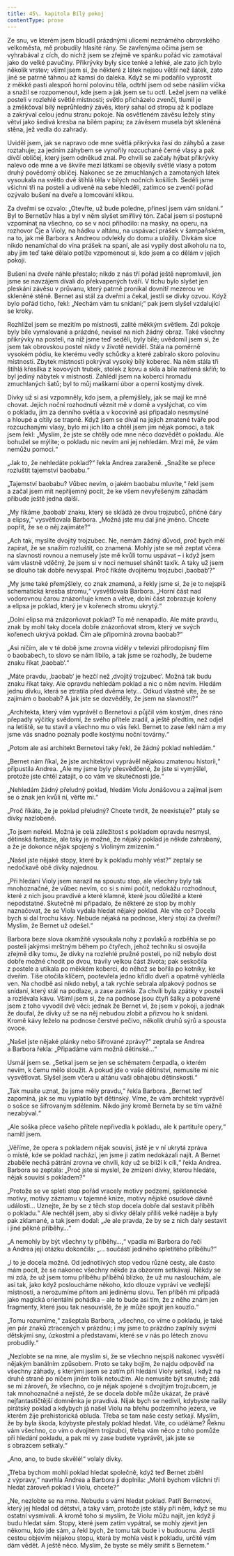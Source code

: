 ```yaml
---
title: 45\. kapitola Bílý pokoj
contentType: prose
---
```


Ze snu, ve kterém jsem bloudil prázdnými ulicemi neznámého obrovského velkoměsta, mě probudily hlasité rány. Se zavřenýma očima jsem se vyhrabával z cích, do nichž jsem se zřejmě ve spánku pořád víc zamotával jako do velké pavučiny. Přikrývky byly sice tenké a lehké, ale zato jich bylo několik vrstev; všiml jsem si, že některé z látek nejsou větší než šátek, zato jiné se patrně táhnou až kamsi do daleka. Když se mi podařilo vyprostit z měkké pasti alespoň horní polovinu těla, odtrhl jsem od sebe násilím víčka a snažil se rozpomenout, kde jsem a jak jsem se tu octl. Ležel jsem na veliké posteli v rozlehlé světlé místnosti; světlo přicházelo zvenčí, tlumil je a změkčoval bílý neprůhledný závěs, který sahal od stropu až k podlaze a zakrýval celou jednu stranu pokoje. Na osvětleném závěsu ležely stíny větví jako šedivá kresba na bílém papíru; za závěsem musela být skleněná stěna, jež vedla do zahrady.

Uviděl jsem, jak se napravo ode mne světlá přikrývka řasí do záhybů a zase roztahuje; za jedním záhybem se vynořily rozcuchané černé vlasy a pak dívčí obličej, který jsem odněkud znal. Po chvíli se začaly hýbat přikrývky nalevo ode mne a ve škvíře mezi látkami se objevily světlé vlasy a potom druhý povědomý obličej. Nakonec se ze zmuchlaných a zamotaných látek vysoukala na světlo dvě štíhlá těla v bílých nočních košilích. Seděli jsme všichni tři na posteli a udiveně na sebe hleděli, zatímco se zvenčí pořád ozývalo bušení na dveře a lomcování klikou.

Za dveřmi se ozvalo: „Otevřte, už bude poledne, přinesl jsem vám snídani.“ Byl to Bernetův hlas a byl v něm slyšet smířlivý tón. Začal jsem si postupně vzpomínat na všechno, co se v noci přihodilo: na masky, na operu, na rozhovor Čje a Violy, na hádku v altánu, na uspávací prášek v šampaňském, na to, jak mě Barbora s Andreou odvlekly do domu a uložily. Dívkám sice nikdo nenamíchal do vína prášek na spaní, ale asi vypily dost alkoholu na to, aby jim teď také dělalo potíže vzpomenout si, kdo jsem a co dělám v jejich pokoji.

Bušení na dveře náhle přestalo; nikdo z nás tří pořád ještě nepromluvil, jen jsme se navzájem dívali do překvapených tváří. V tichu bylo slyšet jen pleskání závěsu v průvanu, který patrně pronikal dovnitř mezerou ve skleněné stěně. Bernet asi stál za dveřmi a čekal, jestli se dívky ozvou. Když bylo pořád ticho, řekl: „Nechám vám tu snídani;“ pak jsem slyšel vzdalující se kroky.

Rozhlížel jsem se mezitím po místnosti, zalité měkkým světlem. Zdi pokoje byly bíle vymalované a prázdné, nevisel na nich žádný obraz. Také všechny přikrývky na posteli, na níž jsme teď seděli, byly bílé; uvědomil jsem si, že jsem tak obrovskou postel nikdy v životě neviděl. Stála na poměrně vysokém pódiu, ke kterému vedly schůdky a které zabíralo skoro polovinu místnosti. Zbytek místnosti pokrýval vysoký bílý koberec. Na něm stála tři štíhlá křesílka z kovových trubek, stolek z kovu a skla a bíle natřená skříň; to byl jediný nábytek v místnosti. Zahlédl jsem na koberci hromadu zmuchlaných šatů; byl to můj maškarní úbor a operní kostýmy dívek.

Dívky už si asi vzpomněly, kdo jsem, a přemýšlely, jak se mají ke mně chovat. Jejich noční rozhodnutí věznit mě v domě a vyslýchat, co vím o pokladu, jim za denního světla a v kocovině asi připadalo nesmyslné a hloupé a cítily se trapně. Když jsem se díval na jejich zmatené tváře pod rozcuchanými vlasy, bylo mi jich líto a chtěl jsem jim nějak pomoci, a tak jsem řekl: „Myslím, že jste se chtěly ode mne něco dozvědět o pokladu. Ale bohužel se mýlíte; o pokladu nic nevím ani jej nehledám. Mrzí mě, že vám nemůžu pomoci.“

„Jak to, že nehledáte poklad?“ řekla Andrea zaraženě. „Snažíte se přece rozluštit tajemství baobabu.“

„Tajemství baobabu? Vůbec nevím, o jakém baobabu mluvíte,“ řekl jsem a začal jsem mít nepříjemný pocit, že ke všem nevyřešeným záhadám přibude ještě jedna další.

„My říkáme ‚baobab‘ znaku, který se skládá ze dvou trojzubců, příčné čáry a elipsy,“ vysvětlovala Barbora. „Možná jste mu dal jiné jméno. Chcete popřít, že se o něj zajímáte?“

„Ach tak, myslíte dvojitý trojzubec. Ne, nemám žádný důvod, proč bych měl zapírat, že se snažím rozluštit, co znamená. Mohly jste se mě zeptat včera na slavnosti rovnou a nemusely jste mě kvůli tomu uspávat – i když jsem vám vlastně vděčný, že jsem si v noci nemusel shánět taxík. A taky už jsem se dlouho tak dobře nevyspal. Proč říkáte dvojitému trojzubci ‚baobab‘?“

„My jsme také přemýšlely, co znak znamená, a řekly jsme si, že je to nejspíš schematická kresba stromu,“ vysvětlovala Barbora. „Horní část nad vodorovnou čarou znázorňuje kmen a větve, dolní část zobrazuje kořeny a elipsa je poklad, který je v kořenech stromu ukrytý.“

„Dolní elipsa má znázorňovat poklad? To mě nenapadlo. Ale máte pravdu, znak by mohl taky docela dobře znázorňovat strom, který ve svých kořenech ukrývá poklad. Čím ale připomíná zrovna baobab?“

„Asi ničím, ale v té době jsme zrovna viděly v televizi přírodopisný film o baobabech, to slovo se nám líbilo, a tak jsme se rozhodly, že budeme znaku říkat ‚baobab‘.“

„Máte pravdu, ‚baobab‘ je hezčí než ‚dvojitý trojzubec‘. Možná tak budu znaku říkat taky. Ale opravdu nehledám poklad a nic o něm nevím. Hledám jednu dívku, která se ztratila před dvěma lety… Odkud vlastně víte, že se zajímám o baobab? A jak jste se dozvěděly, že jsem na slavnosti?“

„Architekta, který vám vyprávěl o Bernetovi a půjčil vám kostým, dnes ráno přepadly výčitky svědomí, že svého přítele zradil, a ještě předtím, než odjel na letiště, se tu stavil a všechno mu o vás řekl. Bernet to zase řekl nám a my jsme vás snadno poznaly podle kostýmu noční továrny.“

„Potom ale asi architekt Bernetovi taky řekl, že žádný poklad nehledám.“

„Bernet nám říkal, že jste architektovi vyprávěl nějakou zmatenou historii,“ připustila Andrea. „Ale my jsme byly přesvědčené, že jste si vymýšlel, protože jste chtěl zatajit, o co vám ve skutečnosti jde.“

„Nehledám žádný přeludný poklad, hledám Violu Jonášovou a za­jímal jsem se o znak jen kvůli ní, věřte mi.“

„Proč říkáte, že je poklad přeludný? Chcete tvrdit, že neexistuje?“ ptaly se dívky nazlobeně.

„To jsem neřekl. Možná je celá záležitost s pokladem opravdu nesmysl, dětinská fantazie, ale taky je možné, že nějaký poklad je někde zahrabaný, a že je dokonce nějak spojený s Violiným zmizením.“

„Našel jste nějaké stopy, které by k pokladu mohly vést?“ zeptaly se nedočkavě obě dívky najednou.

„Při hledání Violy jsem narazil na spoustu stop, ale všechny byly tak mnohoznačné, že vůbec nevím, co si s nimi počít, nedokážu rozhodnout, které z nich jsou pravdivé a které klamné, které jsou důležité a které nepodstatné. Skutečně mi připadalo, že některé ze stop by mohly naznačovat, že se Viola vydala hledat nějaký poklad. Ale víte co? Docela bych si dal trochu kávy. Nebude nějaká na podnose, který stojí za dveřmi? Myslím, že Bernet už odešel.“

Barbora beze slova okamžitě vysoukala nohy z povlaků a rozběhla se po posteli jakýmsi mrštným během po čtyřech, jehož techniku si osvojila zřejmě díky tomu, že dívky na rozlehlé pružné posteli, po níž nebylo dost dobře možné chodit po dvou, trávily velkou část života; pak seskočila z postele a utíkala po měkkém koberci, do něhož se bořila po kotníky, ke dveřím. Tiše otočila klíčem, pootevřela jedno křídlo dveří a opatrně vyhlédla ven. Na chodbě asi nikdo nebyl, a tak rychle sebrala alpakový podnos se snídaní, který stál na podlaze, a zase zamkla. Za chvíli byla zpátky v posteli a rozlévala kávu. Všiml jsem si, že na podnose jsou čtyři šálky a pobaveně jsem z toho vyvodil dvě věci: jednak že Bernet ví, že jsem v pokoji, a jednak že doufal, že dívky už se na něj nebudou zlobit a přizvou ho k snídani. Kromě kávy leželo na podnose čerstvé pečivo, několik druhů sýrů a spousta ovoce.

„Našel jste nějaké plánky nebo šifrované zprávy?“ zeptala se Andrea a Barbora řekla: „Připadáme vám možná dětinské…“

Usmál jsem se. „Setkal jsem se jen se schématem čerpadla, o kterém nevím, k čemu mělo sloužit. A pokud jde o vaše dětinství, nemusíte mi nic vysvětlovat. Slyšel jsem včera u altánu vaši obhajobu dětinskosti.“

„Tak musíte uznat, že jsme měly pravdu,“ řekla Barbora. „Bernet teď zapomíná, jak se mu vyplatilo být dětinský. Víme, že vám architekt vyprávěl o sošce se šifrovaným sdělením. Nikdo jiný kromě Berneta by se tím vážně nezabýval.“

„Ale soška přece vašeho přítele nepřivedla k pokladu, ale k partituře opery,“ namítl jsem.

„Věříme, že opera s pokladem nějak souvisí, jistě je v ní ukrytá zpráva o místě, kde se poklad nachází, jen jsme ji zatím nedokázali najít. A Bernet zbaběle nechá pátrání zrovna ve chvíli, kdy už se blíží k cíli,“ řekla Andrea. Barbora se zeptala: „Proč jste si myslel, že zmizení dívky, kterou hledáte, nějak souvisí s pokladem?“

„Protože se ve spleti stop pořád vracely motivy podzemí, spiklenecké motivy, motivy záznamu v tajemné knize, motivy nějaké osudové dávné události… Uznejte, že by se z těch stop docela dobře dal sestavit příběh o pokladu.“ Ale nechtěl jsem, aby si dívky dělaly příliš velké naděje a byly pak zklamané, a tak jsem dodal: „Je ale pravda, že by se z nich daly sestavit i jiné pěkné příběhy…“

„A nemohly by být všechny ty příběhy…,“ vpadla mi Barbora do řeči a Andrea její otázku dokončila: „… součástí jediného spletitého příběhu?“

„I to je docela možné. Od jednotlivých stop vedou různé cesty, ale často mám pocit, že se nakonec všechny někde za obzorem setkávají. Někdy se mi zdá, že už jsem tomu příběhu příběhů blízko, že už mu naslouchám, ale asi tak, jako když posloucháme někoho, kdo dlouze vypráví ve vedlejší místnosti, a nerozumíme přitom ani jedinému slovu. Ten příběh mi připadá jako magická orientální pohádka – ale to bude asi tím, že z něho znám jen fragmenty, které jsou tak nesouvislé, že je může spojit jen kouzlo.“

„Tomu rozumíme,“ zašeptala Barbora, „všechno, co víme o pokladu, je také jen pár znaků ztracených v prázdnu; i my jsme to prázdno zaplnily svými dětskými sny, úzkostmi a představami, které se v nás po létech znovu probudily.“

„Nezlobte se na mne, ale myslím si, že se všechno nejspíš nakonec vysvětlí nějakým banálním způsobem. Proto se taky bojím, že najdu odpověď na všechny záhady, s kterými jsem se zatím při hledání Violy setkal, i když na druhé straně po ničem jiném tolik netoužím. Ale nemusíte být smutné; zdá se mi zároveň, že všechno, co je nějak spojené s dvojitým trojzubcem, je tak mnohoznačné a nejisté, že se docela dobře může ukázat, že právě nejfantastičtější domněnka je pravdivá. Nijak bych se nedivil, kdybyste našly pirátský poklad a kdybych já našel Violu na břehu podzemního jezera, ve kterém žije prehistorická obluda. Třeba se tam naše cesty setkají. Myslím, že by byla škoda, kdybyste přestaly poklad hledat. Víte, co uděláme? Řeknu vám všechno, co vím o dvojitém trojzubci, třeba vám něco z toho pomůže při hledání pokladu, a pak mi vy zase budete vyprávět, jak jste se s obrazcem setkaly.“

„Ano, ano, to bude skvělé!“ volaly dívky.

„Třeba bychom mohli poklad hledat společně, když teď Bernet zběhl z výpravy,“ navrhla Andrea a Barbora ji doplnila: „Mohli bychom všichni tři hledat zároveň poklad i Violu, chcete?“

„Ne, nezlobte se na mne. Nebudu s vámi hledat poklad. Patří Bernetovi, který jej hledal od dětství, a taky vám, protože jste stály při něm, když se mu ostatní vysmívali. A kromě toho si myslím, že Violu můžu najít, jen když ji budu hledat sám. Stopy, které jsem zatím vypátral, se mohly zjevit jen někomu, kdo jde sám, a řekl bych, že tomu tak bude i v budoucnu. Jestli cestou objevím nějakou stopu, která by mohla vést k pokladu, určitě vám dám vědět. A ještě něco. Myslím, že byste se měly smířit s Bernetem.“
